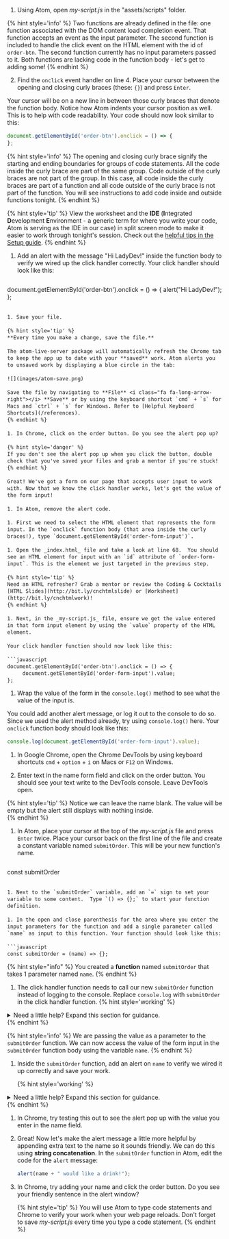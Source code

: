 1. Using Atom, open _my-script.js_ in the "assets/scripts" folder. 

  {% hint style='info' %}
Two functions are already defined in the file: one function associated with the DOM content load completion event.  That function accepts an event as the input parameter. The second function is included to handle the click event on the HTML element with the id of `order-btn`. The second function currently has no input parameters passed to it. Both functions are lacking code in the function body - let's get to adding some!
  {% endhint %}

2. Find the `onclick` event handler on line 4. Place your cursor between the opening and closing curly braces (these: `{}`) and press `Enter`. 

  Your cursor will be on a new line in between those curly braces that denote the function body.  Notice how Atom indents your cursor position as well.  This is to help with code readability. Your code should now look similar to this:

   ```javascript
  document.getElementById('order-btn').onclick = () => {
  };
   ```

   {% hint style='info' %}
The opening and closing curly brace signify the starting and ending boundaries for groups of code statements. All the code inside the curly brace are part of the same group. Code outside of the curly braces are not part of the group. In this case, all code inside the curly braces are part of a function and all code outside of the curly brace is not part of the function. You will see instructions to add code inside and outside functions tonight.
   {% endhint %}      

   {% hint style='tip' %}
View the worksheet and the **IDE** (**I**ntegrated **D**evelopment **E**nvironment - a generic term for where you write your code, Atom is serving as the IDE in our case) in split screen mode to make it easier to work through tonight's session. Check out the [helpful tips in the Setup guide](/setup#tips). 
   {% endhint %}

1. Add an alert with the message "Hi LadyDev!" inside the function body to verify we wired up the click handler correctly. Your click handler should look like this:

   ```javascript
  document.getElementById('order-btn').onclick = () => {
        alert("Hi LadyDev!");
  };
   ```

1. Save your file. 

   {% hint style='tip' %}
**Every time you make a change, save the file.** 

The atom-live-server package will automatically refresh the Chrome tab to keep the app up to date with your **saved** work. Atom alerts you to unsaved work by displaying a blue circle in the tab:

![](images/atom-save.png)

Save the file by navigating to **File** <i class="fa fa-long-arrow-right"></i> **Save** or by using the keyboard shortcut `cmd` + `s` for Macs and `ctrl` + `s` for Windows. Refer to [Helpful Keyboard Shortcuts](/references).
   {% endhint %}

1. In Chrome, click on the order button. Do you see the alert pop up? 

  {% hint style='danger' %}
If you don't see the alert pop up when you click the button, double check that you've saved your files and grab a mentor if you're stuck!
  {% endhint %}
  
  Great! We've got a form on our page that accepts user input to work with. Now that we know the click handler works, let's get the value of the form input!

1. In Atom, remove the alert code. 

1. First we need to select the HTML element that represents the form input. In the `onclick` function body (that area inside the curly braces!), type `document.getElementById('order-form-input')`.

1. Open the _index.html_ file and take a look at line 68.  You should see an HTML element for input with an `id` attribute of `order-form-input`. This is the element we just targeted in the previous step.

  {% hint style='tip' %}
Need an HTML refresher? Grab a mentor or review the Coding & Cocktails [HTML Slides](http://bit.ly/cnchtmlslide) or [Worksheet](http://bit.ly/cnchtmlwork)!
  {% endhint %}

1. Next, in the _my-script.js_ file, ensure we get the value entered in that form input element by using the `value` property of the HTML element.

  Your click handler function should now look like this:

   ```javascript
  document.getElementById('order-btn').onclick = () => {
        document.getElementById('order-form-input').value;
  };
   ```

1. Wrap the value of the form in the `console.log()` method to see what the value of the input is. 

  You could add another alert message, or log it out to the console to do so.  Since we used the alert method already, try using `console.log()` here.  Your `onclick` function body should look like this:

   ```javascript
  console.log(document.getElementById('order-form-input').value);
   ```

1. In Google Chrome, open the Chrome DevTools by using keyboard shortcuts `cmd` + `option` + `i` on Macs or `F12` on Windows. 

1. Enter text in the name form field and click on the order button. You should see your text write to the DevTools console. Leave DevTools open. 

  {% hint style='tip' %}
Notice we can leave the name blank. The value will be empty but the alert still displays with nothing inside.  
  {% endhint %}   

1. In Atom, place your cursor at the top of the _my-script.js_ file and press `Enter` twice.  Place your cursor back on the first line of the file and create a constant variable named `submitOrder`. This will be your new function's name.

   ```javascript
  const submitOrder
   ```

1. Next to the `submitOrder` variable, add an `=` sign to set your variable to some content.  Type `() => {};` to start your function definition.

1. In the open and close parenthesis for the area where you enter the input parameters for the function and add a single parameter called `name` as input to this function. Your function should look like this:

  ```javascript
  const submitOrder = (name) => {};
  ```
  
  {% hint style="info" %}
You created a **function** named `submitOrder` that takes 1 parameter named `name`.
  {% endhint %}

1. The click handler function needs to call our new `submitOrder` function instead of logging to the console. Replace `console.log` with `submitOrder` in the click handler function.
      {% hint style='working' %}
<details>
<summary>
Need a little help? Expand this section for guidance. 
</summary> 
You want to change the <code>console.log</code> code to
<pre>
<code class="lang-javascript">
submitOrder(document.getElementById('order-form-input').value);
</code>
</pre>
</details>
   {% endhint %}

   {% hint style='info' %}
We are passing the value as a parameter to the `submitOrder` function. We can now access the value of the form input in the `submitOrder` function body using the variable `name`. 
   {% endhint %}   

1. Inside the `submitOrder` function, add an alert on `name` to verify we wired it up correctly and save your work. 

   {% hint style='working' %}
<details>
<summary>
Need a little help? Expand this section for guidance. 
</summary> 
Change the <code>submitOrder</code> function to
<pre>
<code class="lang-javascript">
const submitOrder = (name) => {
      alert(name);
};
</code>
</pre>
</details>
   {% endhint %}

1. In Chrome, try testing this out to see the alert pop up with the value you enter in the name field.

1. Great! Now let's make the alert message a little more helpful by appending extra text to the name so it sounds friendly. We can do this using **string concatenation**. In the `submitOrder` function in Atom, edit the code for the `alert` message:

   ```js
   alert(name + " would like a drink!");
   ```

1. In Chrome, try adding your name and click the order button. Do you see your friendly sentence in the alert window?

   {% hint style='tip' %}
You will use Atom to type code statements and Chrome to verify your work when your web page reloads. Don't forget to save _my-script.js_ every time you type a code statement.
   {% endhint %}

